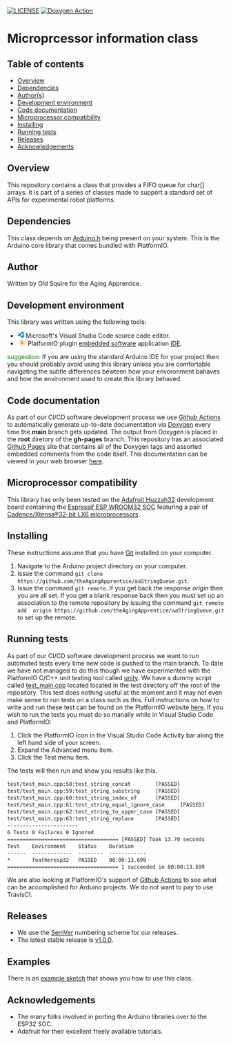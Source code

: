 [![LICENSE](https://img.shields.io/badge/license-MIT-blue.svg)](https://raw.githubusercontent.com/mmistakes/minimal-mistakes/master/LICENSE)
[![Doxygen Action](https://github.com/theAgingApprentice/aaChip/actions/workflows/main.yml/badge.svg?event=push)](https://github.com/theAgingApprentice/aaStringQueue/actions/workflows/main.yml)

# Microprcessor information class 

## Table of contents
* [Overview](#Overview)
* [Dependencies](#Dependencies)
* [Author(s)](#Author)
* [Development environment](#Development-environment)
* [Code documentation](#Code-documentation)
* [Microprocessor compatibility](#Microprocessor-compatibility)
* [Installing](#Installing)
* [Running tests](#Running-tests)
* [Releases](#Releases)
* [Acknowledgements](#Acknowledgements)

## Overview
This repository contains a class that provides a FIFO queue for char[]
arrays. It is part of a series of classes made to support a standard set of 
APIs for experimental robot platforms. 

## Dependencies
This class depends on <a href="https://github.com/espressif/arduino-esp32">
Arduino.h</a> being present on your system. This is the Arduino core library
that comes bundled with PlatformIO.

## Author
Written by Old Squire for the Aging Apprentice.

## Development environment
This library was written using the following tools:
* [<img src="/img/vscLogo.png" width="15" height="15">](https://code.visualstudio.com/docs) 
Microsoft's Visual Studio Code source code editor. 
* [<img src="/img/pioLogo.png" width="20" height="15">](https://platformio.org/) 
PlatformIO plugin 
[embedded software](https://en.wikipedia.org/wiki/Embedded_software) application 
[IDE](https://en.wikipedia.org/wiki/Integrated_development_environment). 

<span style="color:green">suggestion:</span> If you are using the standard 
Arduino IDE for your project then you should probably avoid using this library 
unless you are comfortable navigating the subtle differences bewteen how your 
envoronment bahaves and how the environment used to create this library behaved.

## Code documentation
As part of our CI/CD software development process we use 
[Github Actions](https://docs.github.com/en/actions) to automatically generate
up-to-date documentation via [Doxygen](https://www.doxygen.nl/index.html) every 
time the **main** branch gets updated. The output from Doxygen is placed in the 
**root** diretory of the **gh-pages** branch. This repository has an associated 
[Github Pages](https://pages.github.com/) site that contains all of the Doxygen
tags and assorted embedded comments from the code itself. This documentation 
can be viewed in your web browser 
[here](https://theagingapprentice.github.io/aaChip/html/).    

## Microprocessor compatibility
This library has only been tested on the 
[Adafruit Huzzah32](https://learn.adafruit.com/adafruit-huzzah32-esp32-feather) 
development board containing the 
[Espressif ESP WROOM32 SOC](https://www.espressif.com/sites/default/files/documentation/esp32_datasheet_en.pdf) 
featuring a pair of [Cadence/Xtensa®32-bit LX6 microprocessors](https://mirrobo.ru/wp-content/uploads/2016/11/Cadence_Tensillica_Xtensa_LX6_ds.pdf). 

## Installing
These instructions assume that you have [Git](https://git-scm.com/) installed on 
your computer.

1. Navigate to the Arduino project directory on your computer.
2. Issue the command `git clone https://github.com/theAgingApprentice/aaStringQueue.git`.
3. Issue the command `git remote`. If you get back the response *origin* then 
you are all set. If you get a blank response back then you must set up an 
association to the remote repository by issuing the command `git remote add 
origin https://github.com/theAgingApprentice/aaStringQueue.git` to set up the remote. 

## Running tests
As part of our CI/CD software development process we want to run automated tests 
every time new code is pushed to the main branch. To date we have not managed to
do this though we have experimented with the PlatformIO C/C++ unit testing tool 
called [unity](https://github.com/ThrowTheSwitch/Unity). We have a dummy script
called [test_main.cpp](test/test_main.cpp) located located in the test directory 
off the root of the repository. This test does nothing useful at the moment and
it may not even make sense to run tests on a class such as this. Full 
instructions on how to write and run these test can be found on the PlatformIO 
website 
[here](https://docs.platformio.org/en/latest/tutorials/espressif32/arduino_debugging_unit_testing.html#writing-unit-tests). 
If you wish to run the tests you must do so manally while in Visual Studio Code 
and PlatformIO:

1. Click the PlatformIO Icon in the Visual Studio Code Activity bar along the left
hand side of your screen.
2.  Expand the Advanced menu item.
3.  Click the Test menu item.

The tests will then run and show you results like this.

```
test/test_main.cpp:58:test_string_concat        [PASSED]
test/test_main.cpp:59:test_string_substring     [PASSED]
test/test_main.cpp:60:test_string_index_of      [PASSED]
test/test_main.cpp:61:test_string_equal_ignore_case     [PASSED]
test/test_main.cpp:62:test_string_to_upper_case [PASSED]
test/test_main.cpp:63:test_string_replace       [PASSED]
-----------------------
6 Tests 0 Failures 0 Ignored
==================================== [PASSED] Took 13.70 seconds 
Test    Environment    Status    Duration
------  -------------  --------  ------------
*       featheresp32   PASSED    00:00:13.699
==================================== 1 succeeded in 00:00:13.699 
```

We are also looking at PlatformIO's support of 
[Github Actions](https://docs.platformio.org/en/latest/integration/ci/github-actions.html) 
to see what can be accomplished for Arduino projects. We do not want to pay to 
use TravisCI. 

## Releases
* We use the [SemVer](http://semver.org/) numbering scheme for our releases. 
* The latest stable release is [v1.0.0](https://github.com/theAgingApprentice/aaStringQueue/releases/tag/v1.0.0). 

## Examples
There is an 
[example sketch](https://github.com/theAgingApprentice/aaChip/blob/main/examples/simpleExample/simpleExample.cpp) 
that shows you how to use this class.   

## Acknowledgements
* The many folks involved in porting the Arduino libraries over to the ESP32 SOC.
* Adafruit for their excellent freely available tutorials.
